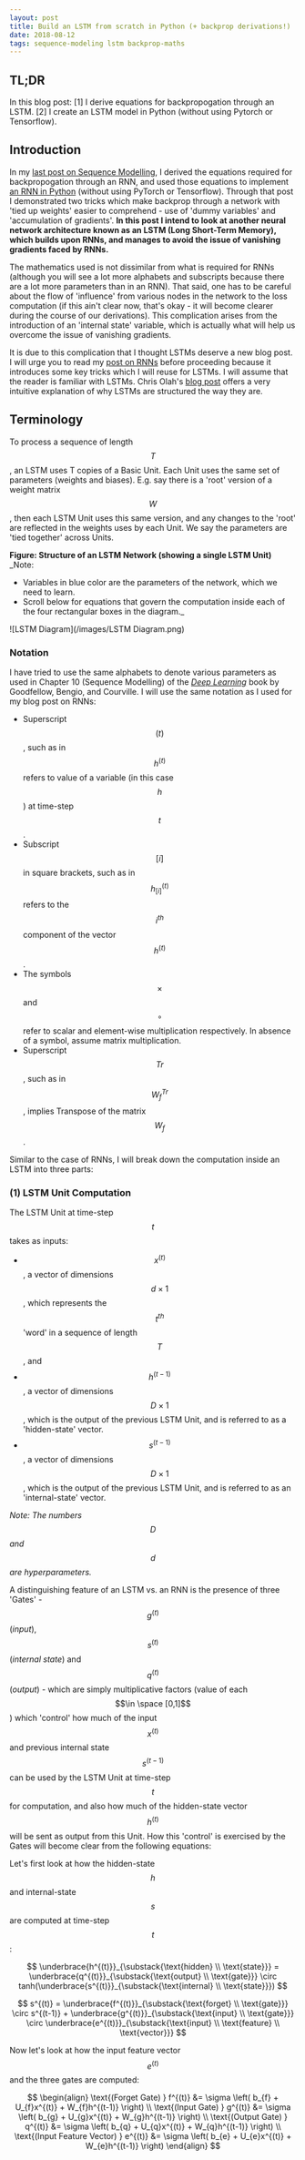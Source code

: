 ```yaml
---
layout: post
title: Build an LSTM from scratch in Python (+ backprop derivations!)
date: 2018-08-12
tags: sequence-modeling lstm backprop-maths
---
```

## TL;DR
In this blog post:
[1] I derive equations for backpropogation through an LSTM.
[2] I create an LSTM model in Python (without using Pytorch or Tensorflow).

## Introduction
In my [last post on Sequence Modelling](https://talwarabhimanyu.github.io/blog/2018/07/31/rnn-backprop), I derived the equations required for backpropogation through an RNN, and used those equations to implement [an RNN in Python](https://github.com/talwarabhimanyu/Learning-by-Coding/blob/master/Deep%20Learning%20from%20Scratch/RNN%20from%20Scratch/RNN%20from%20Scratch.ipynb) (without using PyTorch or Tensorflow). Through that post I demonstrated two tricks which make backprop through a network with 'tied up weights' easier to comprehend - use of 'dummy variables' and 'accumulation of gradients'. **In this post I intend to look at another neural network architecture known as an LSTM (Long Short-Term Memory), which builds upon RNNs, and manages to avoid the issue of vanishing gradients faced by RNNs.**

The mathematics used is not dissimilar from what is required for RNNs (although you will see a lot more alphabets and subscripts because there are a lot more parameters than in an RNN). That said, one has to be careful about the flow of 'influence' from various nodes in the network to the loss computation (if this ain't clear now, that's okay - it will become clearer during the course of our derivations). This complication arises from the introduction of an 'internal state' variable, which is actually what will help us overcome the issue of vanishing gradients. 

It is due to this complication that I thought LSTMs deserve a new blog post. I will urge you to read my [post on RNNs](https://talwarabhimanyu.github.io/blog/2018/07/31/rnn-backprop) before proceeding because it introduces some key tricks which I will reuse for LSTMs. I will assume that the reader is familiar with LSTMs. Chris Olah's [blog post](http://colah.github.io/posts/2015-08-Understanding-LSTMs/) offers a very intuitive explanation of why LSTMs are structured the way they are.

## Terminology
To process a sequence of length $$T$$, an LSTM uses T copies of a Basic Unit. Each Unit uses the same set of parameters (weights and biases). E.g. say there is a 'root' version of a weight matrix $$W$$, then each LSTM Unit uses this same version, and any changes to the 'root' are reflected in the weights uses by each Unit. We say the parameters are 'tied together' across Units.

**Figure: Structure of an LSTM Network (showing a single LSTM Unit)**
_Note:
* Variables in blue color are the parameters of the network, which we need to learn.
* Scroll below for equations that govern the computation inside each of the four rectangular boxes in the diagram._


![LSTM Diagram](/images/LSTM Diagram.png)

### Notation
I have tried to use the same alphabets to denote various parameters as used in Chapter 10 (Sequence Modelling) of the [_Deep Learning_](https://www.deeplearningbook.org/) book by Goodfellow, Bengio, and Courville. I will use the same notation as I used for my blog post on RNNs:

* Superscript $$(t)$$, such as in $$h^{(t)}$$ refers to value of a variable (in this case $$h$$) at time-step $$t$$.
* Subscript $$[i]$$ in square brackets, such as in $$h^{(t)}_{[i]}$$ refers to the $$i^{th}$$ component of the vector $$h^{(t)}$$.
* The symbols $$\times$$ and $$\circ$$ refer to scalar and element-wise multiplication respectively. In absence of a symbol, assume matrix multiplication.
* Superscript $$Tr$$, such as in $$W_f^{Tr}$$, implies Transpose of the matrix $$W_f$$.

Similar to the case of RNNs, I will break down the computation inside an LSTM into three parts:

### (1) LSTM Unit Computation
The LSTM Unit at time-step $$t$$ takes as inputs:
* $$x^{(t)}$$, a vector of dimensions $$d \times 1$$, which represents the $$t^{th}$$ 'word' in a sequence of length $$T$$, and
* $$h^{(t-1)}$$, a vector of dimensions $$D \times 1$$, which is the output of the previous LSTM Unit, and is referred to as a 'hidden-state' vector.
* $$s^{(t-1)}$$, a vector of dimensions $$D \times 1$$, which is the output of the previous LSTM Unit, and is referred to as an 'internal-state' vector.

_Note: The numbers $$D$$ and $$d$$ are hyperparameters._

A distinguishing feature of an LSTM vs. an RNN is the presence of three 'Gates' - $$g^{(t)}$$ (_input_), $$s^{(t)}$$ (_internal state_) and $$q^{(t)}$$ (_output_) - which are simply multiplicative factors (value of each $$\in \space [0,1]$$) which 'control' how much of the input $$x^{(t)}$$ and previous internal state $$s^{(t-1)}$$ can be used by the LSTM Unit at time-step $$t$$ for computation, and also how much of the hidden-state vector $$h^{(t)}$$ will be sent as output from this Unit. How this 'control' is exercised by the Gates will become clear from the following equations:

Let's first look at how the hidden-state $$h$$ and internal-state $$s$$ are computed at time-step $$t$$:

$$
\underbrace{h^{(t)}}_{\substack{\text{hidden} \\ \text{state}}} = \underbrace{q^{(t)}}_{\substack{\text{output} \\ \text{gate}}} \circ tanh(\underbrace{s^{(t)}}_{\substack{\text{internal} \\ \text{state}}})
$$

$$
s^{(t)} = \underbrace{f^{(t)}}_{\substack{\text{forget} \\ \text{gate}}} \circ s^{(t-1)} + \underbrace{g^{(t)}}_{\substack{\text{input} \\ \text{gate}}} \circ \underbrace{e^{(t)}}_{\substack{\text{input} \\ \text{feature} \\ \text{vector}}}
$$

Now let's look at how the input feature vector $$e^{(t)}$$ and the three gates are computed:

$$
\begin{align}
\text{(Forget Gate) } f^{(t)} &= \sigma \left( b_{f} + U_{f}x^{(t)} + W_{f}h^{(t-1)} \right)
\\
\text{(Input Gate) } g^{(t)} &= \sigma \left( b_{g} + U_{g}x^{(t)} + W_{g}h^{(t-1)} \right)
\\
\text{(Output Gate) } q^{(t)} &= \sigma \left( b_{q} + U_{q}x^{(t)} + W_{q}h^{(t-1)} \right)
\\
\text{(Input Feature Vector) } e^{(t)} &= \sigma \left( b_{e} + U_{e}x^{(t)} + W_{e}h^{(t-1)} \right)
\end{align}
$$
